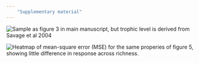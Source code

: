```yaml
---
    "Supplementary material"
---
```


![Sample as figure 3 in main manuscript, but trophic level is derived from Savage et al 2004](../../figures/s1.png)

![Heatmap of mean-square error (MSE) for the same properies of figure 5, showing little difference in response across richness.](../../figures/s2.png)
